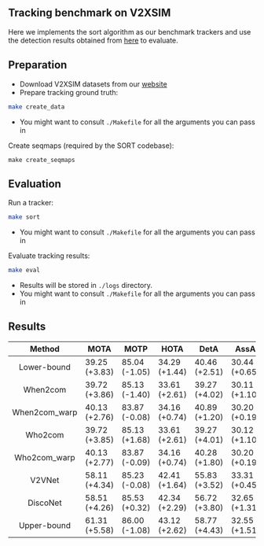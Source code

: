 ## Tracking benchmark on V2XSIM

Here we implements the sort algorithm as our benchmark trackers and use the detection results obtained from [here](../det) to evaluate.

## Preparation
- Download V2XSIM datasets from our [website](https://ai4ce.github.io/V2X-Sim/index.html)
- Prepare tracking ground truth:
```bash
make create_data
```
- You might want to consult `./Makefile` for all the arguments you can pass in

Create seqmaps (required by the SORT codebase):
```base
make create_seqmaps
```


## Evaluation

Run a tracker:
```bash
make sort
```
- You might want to consult `./Makefile` for all the arguments you can pass in


Evaluate tracking results:

```bash
make eval
```
- Results will be stored in `./logs` directory.  
- You might want to consult `./Makefile` for all the arguments you can pass in



## Results

|  **Method**   | **MOTA**      | **MOTP**      | **HOTA**      | **DetA**      | **AssA**      | **DetRe**     | **DetPr**     | **AssRe**     | **AssPr**     | **LocA**      |
| :-----------: | ------------- | ------------- | ------------- | ------------- | ------------- | ------------- | ------------- | ------------- | ------------- | ------------- |
|  Lower-bound  | 39.25 (+3.83) | 85.04 (-1.05) | 34.29 (+1.44) | 40.46 (+2.51) | 30.44 (+0.65) | 43.26 (+2.57) | 79.31 (+0.12) | 40.40 (+1.11) | 53.26 (-0.43) | 86.87 (-0.94) |
|   When2com    | 39.72 (+3.86) | 85.13 (-1.40) | 33.61 (+2.61) | 39.27 (+4.02) | 30.11 (+1.10) | 41.29 (+4.84) | 85.24 (-2.81) | 39.91 (+1.48) | 53.72 (-0.65) | 87.11 (-1.19) |
| When2com_warp | 40.13 (+2.76) | 83.87 (-0.08) | 34.16 (+0.74) | 40.89 (+1.20) | 30.20 (+0.19) | 42.88 (+1.82) | 79.76 (+0.43) | 40.28 (+0.29) | 52.98 (+0.14) | 85.99 (+0.01) |
|    Who2com    | 39.72 (+3.85) | 85.13 (+1.68) | 33.61 (+2.61) | 39.27 (+4.01) | 30.12 (+1.10) | 41.29 (+4.88) | 82.23 (-2.82) | 39.91 (+1.48) | 53.72 (-0.65) | 87.11 (-1.19) |
| Who2com_warp  | 40.13 (+2.77) | 83.87 (-0.09) | 34.16 (+0.74) | 40.28 (+1.80) | 30.20 (+0.19) | 42.87 (+1.83) | 79.76 (+0.44) | 40.28 (+0.29) | 52.98 (+0.14) | 86.00 (+0.01) |
|    V2VNet     | 58.11 (+4.34) | 85.23 (-0.08) | 42.41 (+1.64) | 55.83 (+3.52) | 33.31 (+0.45) | 58.79 (+3.93) | 84.68 (-0.05) | 44.10 (+0.77) | 54.04 (-0.49) | 87.05 (+0.05) |
|   DiscoNet    | 58.51 (+4.26) | 85.53 (+0.32) | 42.34 (+2.29) | 56.72 (+3.80) | 32.65 (+1.31) | 60.08 (+3.78) | 84.52 (+1.02) | 43.63 (+1.62) | 53.88 (-0.23) | 87.33 (+0.21) |
|  Upper-bound  | 61.31 (+5.58) | 86.00 (-1.08) | 43.12 (+2.62) | 58.77 (+4.43) | 32.55 (+1.51) | 61.22 (+5.35) | 86.65 (-1.36) | 43.25 (+1.77) | 53.56 (-0.11) | 87.68 (-0.86) |


